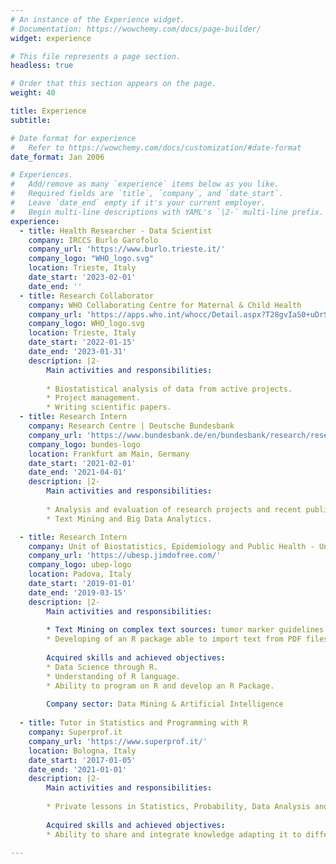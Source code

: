 ```yaml
---
# An instance of the Experience widget.
# Documentation: https://wowchemy.com/docs/page-builder/
widget: experience

# This file represents a page section.
headless: true

# Order that this section appears on the page.
weight: 40

title: Experience
subtitle:

# Date format for experience
#   Refer to https://wowchemy.com/docs/customization/#date-format
date_format: Jan 2006

# Experiences.
#   Add/remove as many `experience` items below as you like.
#   Required fields are `title`, `company`, and `date_start`.
#   Leave `date_end` empty if it's your current employer.
#   Begin multi-line descriptions with YAML's `|2-` multi-line prefix.
experience:
  - title: Health Researcher - Data Scientist
    company: IRCCS Burlo Garofolo
    company_url: 'https://www.burlo.trieste.it/'
    company_logo: "WHO_logo.svg"
    location: Trieste, Italy
    date_start: '2023-02-01'
    date_end: ''
  - title: Research Collaborator
    company: WHO Collaborating Centre for Maternal & Child Health
    company_url: 'https://apps.who.int/whocc/Detail.aspx?T28gvIaS0+uDrSKBCUN0vw=='
    company_logo: WHO_logo.svg
    location: Trieste, Italy
    date_start: '2022-01-15'
    date_end: '2023-01-31'
    description: |2-
        Main activities and responsibilities:
        
        * Biostatistical analysis of data from active projects.
        * Project management.
        * Writing scientific papers.
  - title: Research Intern
    company: Research Centre | Deutsche Bundesbank
    company_url: 'https://www.bundesbank.de/en/bundesbank/research/research-centre'
    company_logo: bundes-logo
    location: Frankfurt am Main, Germany
    date_start: '2021-02-01'
    date_end: '2021-04-01'
    description: |2-
        Main activities and responsibilities:
        
        * Analysis and evaluation of research projects and recent publications.
        * Text Mining and Big Data Analytics.

  - title: Research Intern
    company: Unit of Biostatistics, Epidemiology and Public Health - University of Padova
    company_url: 'https://ubesp.jimdofree.com/'
    company_logo: ubep-logo
    location: Padova, Italy
    date_start: '2019-01-01'
    date_end: '2019-03-15'
    description: |2-
        Main activities and responsibilities:
        
        * Text Mining on complex text sources: tumor marker guidelines. 
        * Developing of an R package able to import text from PDF files.
        
        Acquired skills and achieved objectives:
        * Data Science through R. 
        * Understanding of R language. 
        * Ability to program on R and develop an R Package.
        
        Company sector: Data Mining & Artificial Intelligence
        
  - title: Tutor in Statistics and Programming with R
    company: Superprof.it
    company_url: 'https://www.superprof.it/'
    location: Bologna, Italy
    date_start: '2017-01-05'
    date_end: '2021-01-01'
    description: |2-
        Main activities and responsibilities:
        
        * Private lessons in Statistics, Probability, Data Analysis and Programming with R for undergraduate students of Bachelor's and Master's Degree Courses.
        
        Acquired skills and achieved objectives:
        * Ability to share and integrate knowledge adapting it to different contexts and study paths.

---
```

